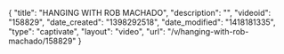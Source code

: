 {
    "title": "HANGING WITH ROB MACHADO",
    "description": "",
    "videoid": "158829",
    "date_created": "1398292518",
    "date_modified": "1418181335",
    "type": "captivate",
    "layout": "video",
    "url": "\/v\/hanging-with-rob-machado\/158829"
}
